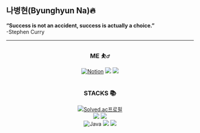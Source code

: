 ## 나병현(Byunghyun Na)🔥
<strong>“Success is not an accident, success is actually a choice.”</strong><br>
-Stephen Curry
<hr>
<div align="center">
<h3>ME ⛹️‍♂️</h3>
</div>

<div align="center">
  
<a href="https://rigorous-bacon-8c4.notion.site/e3adf08f2a0a40ec9d4b61ce5922868e?pvs=4">![Notion](https://img.shields.io/badge/Notion-%23000000.svg?style=for-the-badge&logo=notion&logoColor=white)</a>
<a href="https://velog.io/@bhyun08/posts"><img src="https://img.shields.io/badge/Velog-20C997?style=for-the-badge&logo=Velog&logoColor=white"></a>
<a href="https://www.instagram.com/skrx.k"><img src="https://img.shields.io/badge/instagram-E4405F?style=for-the-badge&logo=instagram&logoColor=white"></a>
</div>

#
<div align="center">
<h3>STACKS 📚</h3>

[![Solved.ac프로필](http://mazassumnida.wtf/api/mini/generate_badge?boj=skrxk)](https://solved.ac/skrxk) <br>
<img src="https://img.shields.io/badge/C-A8B9CC?style=for-the-badge&logo=C&logoColor=white">
<img src="https://img.shields.io/badge/C++-00599C?style=for-the-badge&logo=cplusplus&logoColor=white"> <br>
![Java](https://img.shields.io/badge/java-%23ED8B00.svg?style=for-the-badge&logo=openjdk&logoColor=white)
<img src="https://img.shields.io/badge/HTML5-E34F26?style=for-the-badge&logo=HTML5&logoColor=white">
<img src="https://img.shields.io/badge/CSS3-1572B6?style=for-the-badge&logo=CSS3&logoColor=white">
</div>

#
<div

